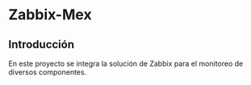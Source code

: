 # Zabbix-Mex

## Introducción

En este proyecto se integra la solución de Zabbix para el monitoreo de diversos componentes.

